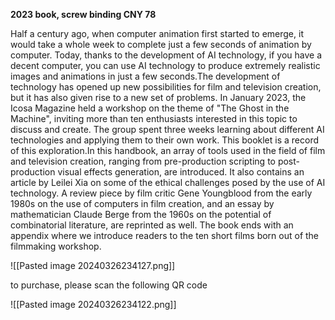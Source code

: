 **2023 book, screw binding CNY 78**

Half a century ago, when computer animation first started to emerge, it would take a whole week to complete just a few seconds of animation by computer. Today, thanks to the development of AI technology, if you have a decent computer, you can use AI technology to produce extremely realistic images and animations in just a few seconds.The development of technology has opened up new possibilities for film and television creation, but it has also given rise to a new set of problems. In January 2023, the Icosa Magazine held a workshop on the theme of "The Ghost in the Machine", inviting more than ten enthusiasts interested in this topic to discuss and create. The group spent three weeks learning about different AI technologies and applying them to their own work. This booklet is a record of this exploration.In this handbook, an array of tools used in the field of film and television creation, ranging from pre-production scripting to post-production visual effects generation, are introduced. It also contains an article by Leilei Xia on some of the ethical challenges posed by the use of AI technology. A review piece by film critic Gene Youngblood from the early 1980s on the use of computers in film creation, and an essay by mathematician Claude Berge from the 1960s on the potential of combinatorial literature, are reprinted as well. The book ends with an appendix where we introduce readers to the ten short films born out of the filmmaking workshop.

![[Pasted image 20240326234127.png]]

to purchase, please scan the following QR code

![[Pasted image 20240326234122.png]]